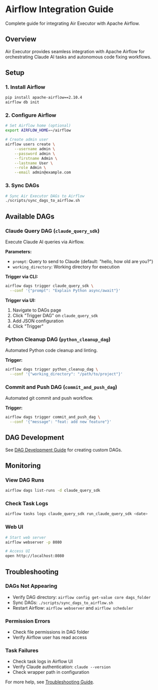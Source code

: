 # Airflow Integration Guide

Complete guide for integrating Air Executor with Apache Airflow.

## Overview

Air Executor provides seamless integration with Apache Airflow for orchestrating Claude AI tasks and autonomous code fixing workflows.

## Setup

### 1. Install Airflow

```bash
pip install apache-airflow==2.10.4
airflow db init
```

### 2. Configure Airflow

```bash
# Set Airflow home (optional)
export AIRFLOW_HOME=~/airflow

# Create admin user
airflow users create \
    --username admin \
    --password admin \
    --firstname Admin \
    --lastname User \
    --role Admin \
    --email admin@example.com
```

### 3. Sync DAGs

```bash
# Sync Air Executor DAGs to Airflow
./scripts/sync_dags_to_airflow.sh
```

## Available DAGs

### Claude Query DAG (`claude_query_sdk`)

Execute Claude AI queries via Airflow.

**Parameters:**
- `prompt`: Query to send to Claude (default: "hello, how old are you?")
- `working_directory`: Working directory for execution

**Trigger via CLI:**
```bash
airflow dags trigger claude_query_sdk \
  --conf '{"prompt": "Explain Python async/await"}'
```

**Trigger via UI:**
1. Navigate to DAGs page
2. Click "Trigger DAG" on `claude_query_sdk`
3. Add JSON configuration
4. Click "Trigger"

### Python Cleanup DAG (`python_cleanup_dag`)

Automated Python code cleanup and linting.

**Trigger:**
```bash
airflow dags trigger python_cleanup_dag \
  --conf '{"working_directory": "/path/to/project"}'
```

### Commit and Push DAG (`commit_and_push_dag`)

Automated git commit and push workflow.

**Trigger:**
```bash
airflow dags trigger commit_and_push_dag \
  --conf '{"message": "feat: add new feature"}'
```

## DAG Development

See [DAG Development Guide](./dag-development.md) for creating custom DAGs.

## Monitoring

### View DAG Runs
```bash
airflow dags list-runs -d claude_query_sdk
```

### Check Task Logs
```bash
airflow tasks logs claude_query_sdk run_claude_query_sdk <date>
```

### Web UI
```bash
# Start web server
airflow webserver -p 8080

# Access UI
open http://localhost:8080
```

## Troubleshooting

### DAGs Not Appearing
- Verify DAG directory: `airflow config get-value core dags_folder`
- Sync DAGs: `./scripts/sync_dags_to_airflow.sh`
- Restart Airflow: `airflow webserver` and `airflow scheduler`

### Permission Errors
- Check file permissions in DAG folder
- Verify Airflow user has read access

### Task Failures
- Check task logs in Airflow UI
- Verify Claude authentication: `claude --version`
- Check wrapper path in configuration

For more help, see [Troubleshooting Guide](../reference/troubleshooting.md).
